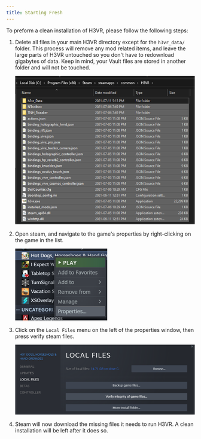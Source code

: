 ```yaml
---
title: Starting Fresh
---
```


To preform a clean installation of H3VR, please follow the following steps:

1. Delete all files in your main H3VR directory except for the `h3vr_data/` folder. This process will remove any mod related items, and leave the large parts of H3VR untouched so you don't have to redownload gigabytes of data. Keep in mind, your Vault files are stored in another folder and will not be touched.

    ![image](images/explorer/all_but_h3vr_Data.png)

2. Open steam, and navigate to the game's properties by right-clicking on the game in the list.

    ![image](images/Steam/properties.png)

3. Click on the `Local Files` menu on the left of the properties window, then press verify steam files.

    ![image](images/Steam/local_files.png)

4. Steam will now download the missing files it needs to run H3VR. A clean installation will be left after it does so.

